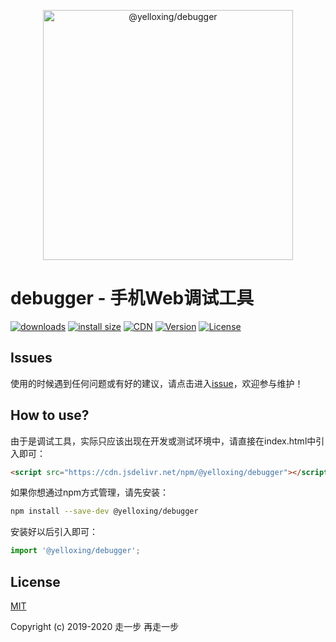 <p align="center"><a href="https://github.com/yelloxing/debug.console.js" target="_blank" rel="noopener noreferrer">
<img width="400" src="https://yelloxing.gitee.io/debug.console.js/debugger.png" alt="@yelloxing/debugger"></a></p>

# debugger - 手机Web调试工具

<p>
  <a href="https://yelloxing.gitee.io/npm-downloads?interval=7&packages=@yelloxing/debugger"><img src="https://img.shields.io/npm/dm/@yelloxing/debugger.svg" alt="downloads"></a>
  <a href="https://packagephobia.now.sh/result?p=@yelloxing/debugger"><img src="https://packagephobia.now.sh/badge?p=@yelloxing/debugger" alt="install size"></a>
  <a href="https://www.jsdelivr.com/package/npm/@yelloxing/debugger"><img src="https://data.jsdelivr.com/v1/package/npm/@yelloxing/debugger/badge" alt="CDN"></a>
  <a href="https://www.npmjs.com/package/@yelloxing/debugger"><img src="https://img.shields.io/npm/v/@yelloxing/debugger.svg" alt="Version"></a>
  <a href="https://github.com/yelloxing/debug.console.js/blob/master/LICENSE"><img src="https://img.shields.io/npm/l/@yelloxing/debugger.svg" alt="License"></a>
</p>

## Issues
使用的时候遇到任何问题或有好的建议，请点击进入[issue](https://github.com/yelloxing/debug.console.js/issues)，欢迎参与维护！

## How to use?
由于是调试工具，实际只应该出现在开发或测试环境中，请直接在index.html中引入即可：

```html
<script src="https://cdn.jsdelivr.net/npm/@yelloxing/debugger"></script>
```

如果你想通过npm方式管理，请先安装：

```bash
npm install --save-dev @yelloxing/debugger
```

安装好以后引入即可：

```js
import '@yelloxing/debugger';
```
## License

[MIT](https://github.com/yelloxing/debug.console.js/blob/master/LICENSE)

Copyright (c) 2019-2020 走一步 再走一步
